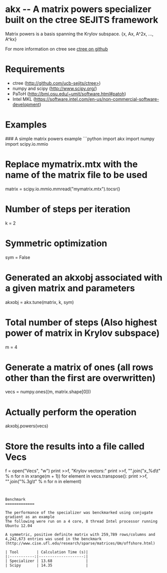 akx -- A matrix powers specializer built on the ctree SEJITS framework
=============

Matrix powers is a basis spanning the Krylov subspace. {x, Ax, A^2x, ..., A^kx}

For more information on ctree see [ctree on github](http://github.com/ucb-sejits/ctree>)


Requirements
=============
* ctree (http://github.com/ucb-sejits/ctree>)
* numpy and scipy (http://www.scipy.org/)
* PaToH (http://bmi.osu.edu/~umit/software.html#patoh)
* Intel MKL (https://software.intel.com/en-us/non-commercial-software-development)


Examples
=============

<a name='simple'/>
### A simple matrix powers example
```python
import akx
import numpy
import scipy.io.mmio



# Replace mymatrix.mtx with the name of the matrix file to be used
matrix = scipy.io.mmio.mmread("mymatrix.mtx").tocsr()

# Number of steps per iteration
k = 2

# Symmetric optimization
sym = False

# Generated an akxobj associated with a given matrix and parameters
akxobj = akx.tune(matrix, k, sym)

# Total number of steps (Also highest power of matrix in Krylov subspace)
m = 4

# Generate a matrix of ones (all rows other than the first are overwritten)
vecs = numpy.ones((m, matrix.shape[0]))

# Actually perform the operation
akxobj.powers(vecs)



# Store the results into a file called Vecs
f = open("Vecs", "w")
print >>f, "Krylov vectors:"
print >>f, "".join("x_%d\t" % n for n in xrange(m + 1))
for element in vecs.transpose():
	print >>f, "".join("%.3g\t" % n for n in element)
```


Benchmark
=============

The performance of the specializer was benckmarked using conjugate gradient as an example
The following were run on a 4 core, 8 thread Intel processor running Ubuntu 12.04

A symmetric, positive definite matrix with 259,789 rows/columns and 4,242,673 entries was used in the benckmark (http://www.cise.ufl.edu/research/sparse/matrices/Um/offshore.html)

| Tool        | Calculation Time (s)|
|:-----------:|--------------------:|
| Specializer | 13.68               |
| Scipy       | 14.35               |